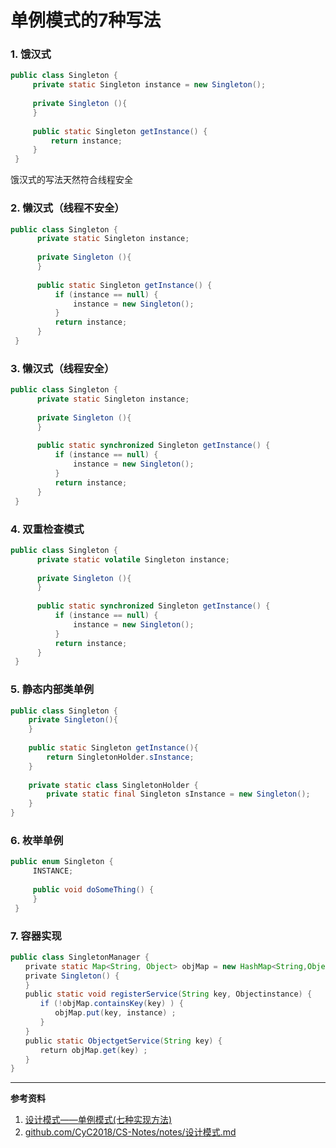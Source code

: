 # 单例模式的7种写法



### 1. 饿汉式  

```java
public class Singleton {  
     private static Singleton instance = new Singleton();  
     
     private Singleton (){
     }
     
     public static Singleton getInstance() {  
         return instance;  
     }  
 }
```

饿汉式的写法天然符合线程安全

### 2. 懒汉式（线程不安全）  

```java
public class Singleton {  
      private static Singleton instance;  
      
      private Singleton (){
      }   
      
      public static Singleton getInstance() {  
          if (instance == null) {  
              instance = new Singleton();  
          }  
          return instance;  
      }  
 }  
```

### 3. 懒汉式（线程安全）  

```java
public class Singleton {  
      private static Singleton instance;  
      
      private Singleton (){
      }   
      
      public static synchronized Singleton getInstance() {  
          if (instance == null) {  
              instance = new Singleton();  
          }  
          return instance;  
      }  
 }  
```


### 4. 双重检查模式  

```java
public class Singleton {  
      private static volatile Singleton instance;  
      
      private Singleton (){
      }
      
      public static synchronized Singleton getInstance() {  
          if (instance == null) {  
              instance = new Singleton();  
          }  
          return instance;  
      }  
 }  
```

### 5. 静态内部类单例  

```java
public class Singleton { 
    private Singleton(){
    }
    
    public static Singleton getInstance(){  
        return SingletonHolder.sInstance;  
    }  
    
    private static class SingletonHolder {  
        private static final Singleton sInstance = new Singleton();  
    }  
}
```


### 6. 枚举单例  

```java
public enum Singleton {  
     INSTANCE;  
     
     public void doSomeThing() {  
     }  
 }  
```


### 7. 容器实现  

```java
public class SingletonManager { 
　　private static Map<String, Object> objMap = new HashMap<String,Object>();
　　private Singleton() { 
　　}
　　public static void registerService(String key, Objectinstance) {
　　　　if (!objMap.containsKey(key) ) {
　　　　　　objMap.put(key, instance) ;
　　　　}
　　}
　　public static ObjectgetService(String key) {
　　　　return objMap.get(key) ;
　　}
}
```



-----
**参考资料**

1. [设计模式——单例模式(七种实现方法)](https://www.cnblogs.com/dingxiansen/p/9353254.html)
2. [github.com/CyC2018/CS-Notes/notes/设计模式.md]([https://github.com/CyC2018/CS-Notes/blob/master/notes/%E8%AE%BE%E8%AE%A1%E6%A8%A1%E5%BC%8F.md#1-%E5%8D%95%E4%BE%8Bsingleton](https://github.com/CyC2018/CS-Notes/blob/master/notes/设计模式.md#1-单例singleton))


